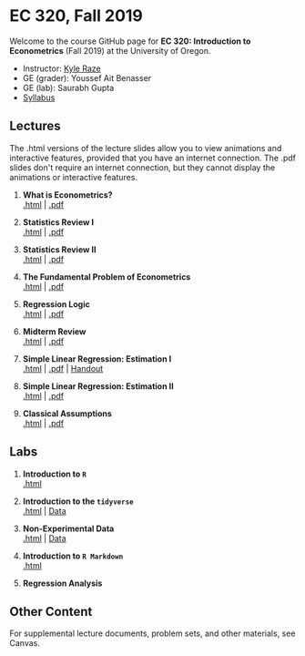 # EC 320, Fall 2019

Welcome to the course GitHub page for **EC 320: Introduction to Econometrics** (Fall 2019) at the University of Oregon.

- Instructor: [Kyle Raze](https://kyleraze.com)
- GE (grader): Youssef Ait Benasser
- GE (lab): Saurabh Gupta 
- [Syllabus](https://raw.githack.com/kyleraze/EC320_Econometrics/master/Syllabus/syllabus.pdf)

## Lectures

The .html versions of the lecture slides allow you to view animations and interactive features, provided that you have an internet connection. The .pdf slides don't require an internet connection, but they cannot display the animations or interactive features.

1. **What is Econometrics?** <br> [.html](https://raw.githack.com/kyleraze/EC320_Econometrics/master/Lectures/01-Introduction/01-Introduction.html) | [.pdf](https://raw.githack.com/kyleraze/EC320_Econometrics/master/Lectures/01-Introduction/01-Introduction.pdf)

2. **Statistics Review I** <br> [.html](https://raw.githack.com/kyleraze/EC320_Econometrics/master/Lectures/02-Statistics_Review/02-Statistics_Review.html) | [.pdf](https://raw.githack.com/kyleraze/EC320_Econometrics/master/Lectures/02-Statistics_Review/02-Statistics_Review.pdf)

3. **Statistics Review II** <br> [.html](https://raw.githack.com/kyleraze/EC320_Econometrics/master/Lectures/03-Statistics_Review/03-Statistics_Review.html) | [.pdf](https://raw.githack.com/kyleraze/EC320_Econometrics/master/Lectures/03-Statistics_Review/03-Statistics_Review.pdf)

4. **The Fundamental Problem of Econometrics** <br> [.html](https://raw.githack.com/kyleraze/EC320_Econometrics/master/Lectures/04-Fundamental_Econometric_Problem/04-Fundamental_Econometric_Problem.html) | [.pdf](https://raw.githack.com/kyleraze/EC320_Econometrics/master/Lectures/04-Fundamental_Econometric_Problem/04-Fundamental_Econometric_Problem.pdf)

5. **Regression Logic** <br> [.html](https://raw.githack.com/kyleraze/EC320_Econometrics/master/Lectures/05-Regression_Logic/05-Regression_Logic.html) | [.pdf](https://raw.githack.com/kyleraze/EC320_Econometrics/master/Lectures/05-Regression_Logic/05-Regression_Logic.pdf)

6. **Midterm Review** <br> [.html](https://raw.githack.com/kyleraze/EC320_Econometrics/master/Lectures/06-Midterm_Review/06-Midterm_Review.html) | [.pdf](https://raw.githack.com/kyleraze/EC320_Econometrics/master/Lectures/06-Midterm_Review/06-Midterm_Review.pdf)

7. **Simple Linear Regression: Estimation I** <br> [.html](https://raw.githack.com/kyleraze/EC320_Econometrics/master/Lectures/07-Simple_Linear_Regression_Estimation/07-Simple_Linear_Regression_Estimation.html) | [.pdf](https://raw.githack.com/kyleraze/EC320_Econometrics/master/Lectures/07-Simple_Linear_Regression_Estimation/07-Simple_Linear_Regression_Estimation.pdf) | [Handout](https://raw.githack.com/kyleraze/EC320_Econometrics/master/Lectures/07-Simple_Linear_Regression_Estimation/07-SLR_Estimation_handout.pdf)

8. **Simple Linear Regression: Estimation II** <br> [.html](https://raw.githack.com/kyleraze/EC320_Econometrics/master/Lectures/08-Simple_Linear_Regression_Estimation/08-Simple_Linear_Regression_Estimation.html) | [.pdf](https://raw.githack.com/kyleraze/EC320_Econometrics/master/Lectures/08-Simple_Linear_Regression_Estimation/08-Simple_Linear_Regression_Estimation.pdf)

9. **Classical Assumptions** <br> [.html](https://raw.githack.com/kyleraze/EC320_Econometrics/master/Lectures/09-Classical_Assumptions/09-Classical_Assumptions.html) | [.pdf](https://raw.githack.com/kyleraze/EC320_Econometrics/master/Lectures/09-Classical_Assumptions/09-Classical_Assumptions.pdf)

## Labs

1. **Introduction to `R`** <br> [.html](https://raw.githack.com/kyleraze/EC320_Econometrics/master/Labs/01-Introduction_R/01-Introduction_R.html)

2. **Introduction to the `tidyverse`** <br> [.html](https://raw.githack.com/kyleraze/EC320_Econometrics/master/Labs/02-Introduction_tidyverse/02-Introduction_tidyverse.html) | [Data](https://raw.githack.com/kyleraze/EC320_Econometrics/master/Labs/02-Introduction_tidyverse/02-Introduction_tidyverse_data.csv)

3. **Non-Experimental Data** <br> [.html](https://raw.githack.com/kyleraze/EC320_Econometrics/master/Labs/03-Non_Experimental_Data/03-Non_Experimental_Data.html) | [Data](https://raw.githack.com/kyleraze/EC320_Econometrics/master/Labs/03-Non_Experimental_Data/03-Non_Experimental_Data_data.csv)

4. **Introduction to `R Markdown`** <br> [.html](https://raw.githack.com/kyleraze/EC320_Econometrics/master/Labs/04-Introduction_Rmarkdown/04-Introduction_Rmarkdown.html)

5. **Regression Analysis**

## Other Content

For supplemental lecture documents, problem sets, and other materials, see Canvas.
